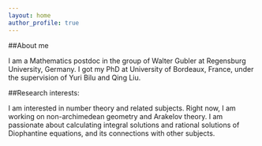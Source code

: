 ```yaml
---
layout: home
author_profile: true
---
```


 ##About me

I am a Mathematics postdoc in the group of Walter Gubler at Regensburg University, Germany. I got my PhD at University of Bordeaux, France, under the supervision of Yuri Bilu and Qing Liu.

##Research interests:

I am interested in number theory and related subjects. Right now, I am working on non-archimedean geometry and Arakelov theory. 
I am passionate about calculating integral solutions and rational solutions of Diophantine equations, and its connections with other subjects.

